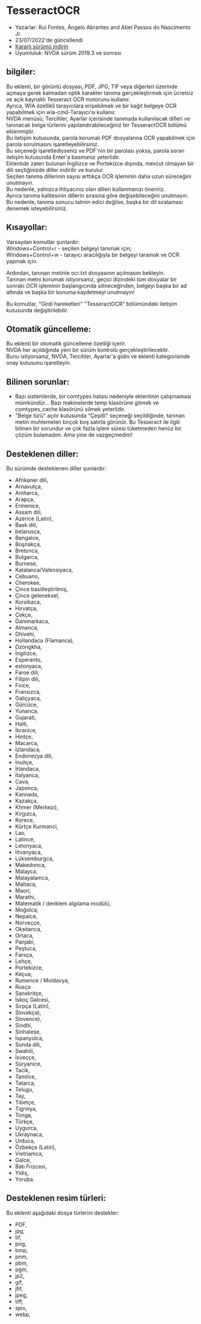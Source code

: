 # TesseractOCR


* Yazarlar: Rui Fontes, Ângelo Abrantes and Abel Passos do Nascimento Jr.
* 23/07/2022'de güncellendi
* [Kararlı sürümü indirin][1]
* Uyumluluk: NVDA sürüm 2019.3 ve sonrası


## bilgiler:

Bu eklenti, bir görüntü dosyası, PDF, JPG, TIF veya diğerleri üzerinde açmaya gerek kalmadan optik karakter tanıma gerçekleştirmek için ücretsiz ve açık kaynaklı Tesseract OCR motorunu kullanır.  
Ayrıca, WIA özellikli tarayıcılara erişebilmek ve bir kağıt belgeye OCR yapabilmek için wia-cmd-Tarayıcı'sı kullanır.  
NVDA menüsü, Tercihler, Ayarlar içerisinde tanımada kullanılacak dilleri ve tanınacak belge türlerini yapılandırabileceğiniz bir TesseractOCR bölümü eklenmiştir.  
Bu iletişim kutusunda, parola korumalı PDF dosyalarına OCR yapabilmek için parola sorulmasını işaretleyebilirsiniz.  
Bu seçeneği işaretlediyseniz ve PDF'nin bir parolası yoksa, parola soran iletişim kutusunda Enter'a basmanız yeterlidir.  
Eklentide zaten bulunan İngilizce ve Portekizce dışında, mevcut olmayan bir dili seçtiğinizde diller indirilir ve kurulur.  
Seçilen tanıma dillerinin sayısı arttıkça OCR işleminin daha uzun süreceğini unutmayın.  
Bu nedenle, yalnızca ihtiyacınız olan dilleri kullanmanızı öneririz.  
Ayrıca tanıma kalitesinin dillerin sırasına göre değişebileceğini unutmayın.  
Bu nedenle, tanıma sonucu tatmin edici değilse, başka bir dil sıralaması denemek isteyebilirsiniz.  


## Kısayollar:

Varsayılan komutlar şunlardır:  
Windows+Control+r - seçilen belgeyi tanımak için;  
Windows+Control+w - tarayıcı aracılığıyla bir belgeyi taramak ve OCR yapmak için.  

Ardından, tanınan metinle ocr.txt dosyasının açılmasını bekleyin.  
Tanınan metni korumak istiyorsanız, geçici dizindeki tüm dosyalar bir sonraki OCR işleminin başlangıcında silineceğinden, belgeyi başka bir ad altında ve başka bir konuma kaydetmeyi unutmayın!  

Bu komutlar, "Girdi hareketleri" "TesseractOCR" bölümündeki  iletişim kutusunda değiştirilebilir.  


## Otomatik güncelleme:

Bu eklenti bir otomatik güncelleme özelliği içerir.  
NVDA her açıldığında yeni bir sürüm kontrolü gerçekleştirilecektir.  
Bunu istiyorsanız, NVDA, Tercihler, Ayarlar'a gidin ve eklenti kategorisinde onay kutusunu işaretleyin.  


## Bilinen sorunlar:

* Bazı sistemlerde, bir comtypes hatası nedeniyle eklentinin çalışmaması mümkündür...
Bazı makinelerde temp klasörüne gitmek ve comtypes_cache klasörünü silmek yeterlidir.
* "Belge türü" açılır kutusunda "Çeşitli" seçeneği seçildiğinde, tanınan metin muhtemelen birçok boş satırla görünür.
Bu Tesseract ile ilgili bilinen bir sorundur ve çok fazla işlem süresi tüketmeden henüz bir çözüm bulamadım. Ama yine de vazgeçmedim!


## Desteklenen diller:

Bu sürümde desteklenen diller şunlardır:
* Afrikaner dili,  
* Arnavutça,  
* Amharca,  
* Arapça,  
* Ermenice,  
* Assam dili,  
* Azerice (Latin),  
* Bask dili,  
* belarusça,  
* Bengalce,  
* Boşnakça,  
* Bretonca,  
* Bulgarca,  
* Burnese,  
* Katalanca/Valensiyaca,  
* Cebuano,  
* Cherokee,  
* Çince basitleştirilmiş,  
* Çince geleneksel,  
* Korsikaca,  
* Hırvatça,  
* Çekçe,  
* Danimarkaca,  
* Almanca,  
* Dhivehi,  
* Hollandaca (Flamanca),  
* Dzongkha,  
* İngilizce,  
* Esperanto,  
* estonyaca,  
* Faroe dili,  
* Filipin dili,  
* Fince,  
* Fransızca,  
* Galiçyaca,  
* Gürcüce,  
* Yunanca,  
* Gujarati,  
* Haiti,  
* İbranice,  
* Hintçe,  
* Macarca,  
* İzlandaca,  
* Endonezya dili,  
* İnuitçe,  
* İrlandaca,  
* İtalyanca,  
* Cava,  
* Japonca,  
* Kannada,  
* Kazakça,  
* Khmer (Merkezi),  
* Kırgızca,  
* Korece,  
* Kürtçe Kurmanci,  
* Lao,  
* Latince,  
* Letonyaca,  
* litvanyaca,  
* Lüksemburgca,  
* Makedonca,  
* Malayca,  
* Malayalamca,  
* Maltaca,  
* Maori,  
* Marathi,  
* Matematik / denklem algılama modülü,  
* Moğolca,  
* Nepalce,  
* Norveççe,  
* Oksitanca,  
* Ortaca,  
* Panjabi,  
* Peştuca,  
* Farsça,  
* Lehçe,  
* Portekizce,  
* Keçua,  
* Rumence / Moldavya,  
* Rusça
* Sanskritçe,  
* İskoç Galcesi,  
* Sırpça (Latin),  
* Slovakça),  
* Slovence),  
* Sindhi,  
* Sinhalese,  
* İspanyolca,  
* Sunda dili,  
* Swahili,  
* İsveççe,  
* Süryanice,  
* Tacik,  
* Tamilce,  
* Tatarca,  
* Telugu,  
* Tay,  
* Tibetçe,  
* Tigrinya,  
* Tonga,  
* Türkçe,  
* Uygurca,  
* Ukraynaca,  
* Urduca,  
* Özbekçe (Latin),  
* Vietnamca,  
* Galce,  
* Batı Frizcesi,  
* Yidiş,  
* Yoruba.  


## Desteklenen resim türleri:

Bu eklenti aşağıdaki dosya türlerini destekler:
* PDF,  
* jpg,  
* tif,  
* png,  
* bmp,  
* pnm,  
* pbm,  
* pgm,  
* jp2,  
* gif,  
* jfif,  
* jpeg,  
* tiff,  
* spix,  
* webp,  


[1]: https://github.com/ruifontes/tesseractOCR/releases/download/2022.07.23/tesseractOCR-2022.07.23.nvda-addon
